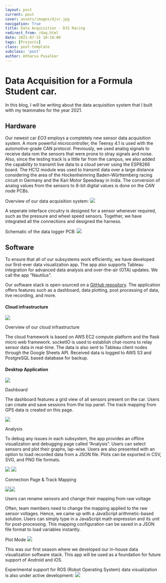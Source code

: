 ```yaml
---
layout: post
current: post
cover: assets/images/djsr.jpg
navigation: True
title: Data Acquisition - DJS Racing
redirect_from: /daq.html
date: 2021-07-31 10:18:00
tags: [Projects]
class: post-template
subclass: 'post'
author: Atharva Pusalkar
---
```


Data Acquisition for a Formula Student car.
======================================
In this blog, I will be writing about the data acquisition system that I built with my teammates for the year 2021.

## Hardware
Our newest car <i>EO3</i> employs a completely new sensor data acquisition system. A more powerful microcontroller, the Teensy 4.1 is used with the automotive-grade CAN protocol.
 Previously, we used analog signals to receive data rom the sensors that were prone to stray signals and noise. Also, since the testing track is a little far from the campus, we also added the capability to transmit live data to a cloud server using the ESP8266 board. The HC12 module was used to transmit data over a large distance considering the area of the Hockenheimring Baden-Württemberg racing circuit in Germany and the Kari Motor Speedway in India. The conversion of analog values from the sensors to 8-bit digital values is done on the <i>CAN node</i> PCBs.

Overview of our data acquisition system:
![](assets/images/image5.png)

A seperate interface circuitry is designed for a sensor whenever required, such as the pressure and wheel speed sensors. Together, we have integrated all the connections and designed the harness.

Schematic of the data logger PCB:
![](assets/images/djsr_data_logger_pcb.png)

## Software
To ensure that all of our subsystems work efficiently, we have developed our first-ever data visualization app. The app also supports Tableau integration for advanced data analysis and over-the-air (OTA) updates. We call the app “Nautilus”.

Our software stack is open-sourced on a [GitHub repository](https://github.com/djsracing/Nautilus). The application offers features such as a dashboard, data plotting, post processing of data, live recording, and more.

#### Cloud infrastructure

![](assets/images/image10.png)

Overview of our cloud infrastructure

The cloud framework is based on AWS EC2 compute platform and the flask micro web framework. socketIO is used to establish chat-rooms to relay sensor data in real-time. The data is also sent to Tableau client nodes through the Google Sheets API. Received data is logged to AWS S3 and PostgreSQL based database for backup.

#### Desktop Application

![](assets/images/image6.png)

Dashboard

The dashboard features a grid view of all sensors present on the car. Users can create and save sessions from the top panel. The track mapping from GPS data is created on this page.

![](assets/images/image8.png)

Analysis

To debug any issues in each subsystem, the app provides an offline visualization and debugging page called “Analysis”. Users can select sensors and plot their graphs, lap-wise. Users are also presented with an option to load recorded data from a JSON file. Plots can be exported in CSV, SVG, and PNG file formats.

![](assets/images/image2.png) ![](assets/images/image7.png)

Connection Page & Track Mapping

![](assets/images/image9.png)![](assets/images/image4.png)

Users can rename sensors and change their mapping from raw voltage

Often, team members need to change the mapping applied to the raw sensor voltages. Hence, we came up with a JavaScript arithmetic-based solution. Users can simply type in a JavaScript math expression and its unit for post-processing. This mapping configuration can be saved in a JSON file format to load variables instantly.

Plot Mode
![](assets/images/image1.png)

This was our first season where we developed our in-house data visualization software stack. This app will be used as a foundation for future support of Android and iOS.


Experimental support for ROS (Robot Operating System) data visualization is also under active development:
![](assets/images/image3.jpg)
